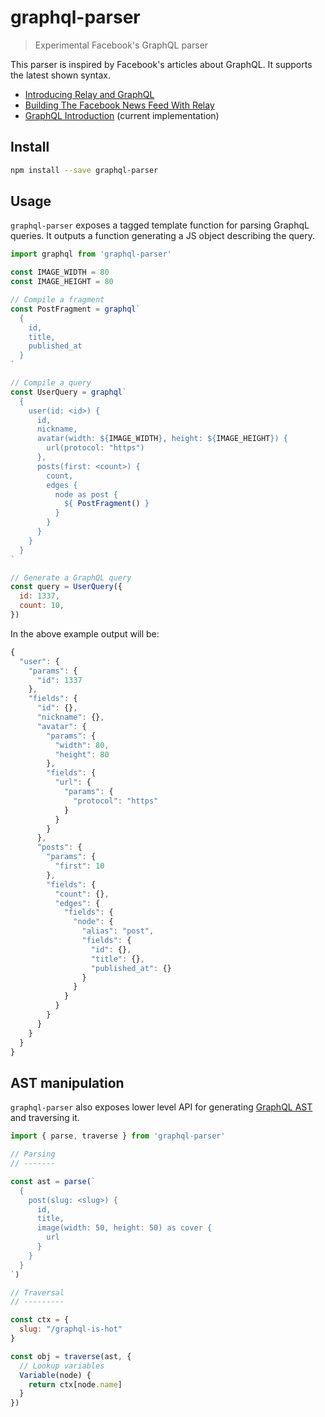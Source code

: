# graphql-parser

> Experimental Facebook's GraphQL parser

This parser is inspired by Facebook's articles about GraphQL. It supports the latest shown syntax.

* [Introducing Relay and GraphQL][fb-1]
* [Building The Facebook News Feed With Relay][fb-2]
* [GraphQL Introduction][fb-3] (current implementation)

## Install

```sh
npm install --save graphql-parser
```

## Usage

`graphql-parser` exposes a tagged template function for parsing GraphqL queries. It outputs a function generating a JS object describing the query.

```js
import graphql from 'graphql-parser'

const IMAGE_WIDTH = 80
const IMAGE_HEIGHT = 80

// Compile a fragment
const PostFragment = graphql`
  {
    id,
    title,
    published_at
  }
`

// Compile a query
const UserQuery = graphql`
  {
    user(id: <id>) {
      id,
      nickname,
      avatar(width: ${IMAGE_WIDTH}, height: ${IMAGE_HEIGHT}) {
        url(protocol: "https")
      },
      posts(first: <count>) {
        count,
        edges {
          node as post {
            ${ PostFragment() }
          }
        }
      }
    }
  }
`

// Generate a GraphQL query
const query = UserQuery({
  id: 1337,
  count: 10,
})
```

In the above example output will be:

```js
{
  "user": {
    "params": {
      "id": 1337
    },
    "fields": {
      "id": {},
      "nickname": {},
      "avatar": {
        "params": {
          "width": 80,
          "height": 80
        },
        "fields": {
          "url": {
            "params": {
              "protocol": "https"
            }
          }
        }
      },
      "posts": {
        "params": {
          "first": 10
        },
        "fields": {
          "count": {},
          "edges": {
            "fields": {
              "node": {
                "alias": "post",
                "fields": {
                  "id": {},
                  "title": {},
                  "published_at": {}
                }
              }
            }
          }
        }
      }
    }
  }
}
```

## AST manipulation

`graphql-parser` also exposes lower level API for generating [GraphQL AST][docs-ast] and traversing it.

```js
import { parse, traverse } from 'graphql-parser'

// Parsing
// -------

const ast = parse(`
  {
    post(slug: <slug>) {
      id,
      title,
      image(width: 50, height: 50) as cover {
        url
      }
    }
  }
`)

// Traversal
// ---------

const ctx = {
  slug: "/graphql-is-hot"
}

const obj = traverse(ast, {
  // Lookup variables
  Variable(node) {
    return ctx[node.name]
  }
})

```

[docs-ast]: docs/ast.md
[fb-1]: https://facebook.github.io/react/blog/2015/02/20/introducing-relay-and-graphql.html
[fb-2]: https://facebook.github.io/react/blog/2015/03/19/building-the-facebook-news-feed-with-relay.html
[fb-3]: https://facebook.github.io/react/blog/2015/05/01/graphql-introduction.html
